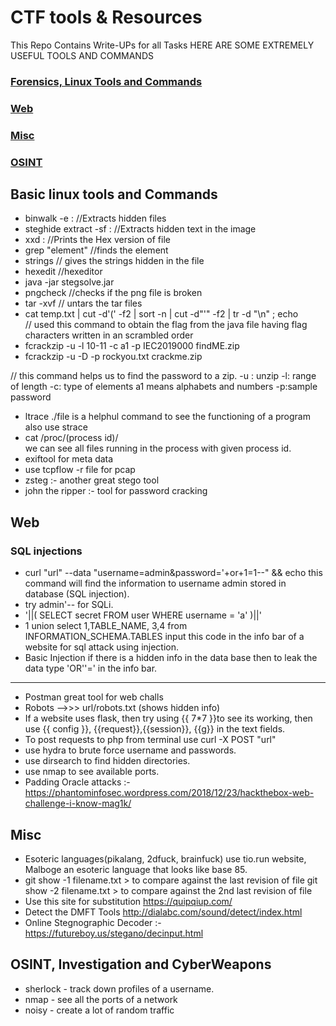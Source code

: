 # CTF tools & Resources
This Repo Contains Write-UPs for all Tasks 
HERE ARE SOME EXTREMELY USEFUL TOOLS AND COMMANDS
### [Forensics, Linux Tools and Commands](#linux)
### [Web](#web)
### [Misc](#misc)
### [OSINT](#osint)

## <a name = "linux">Basic linux tools and Commands</a>
* binwalk -e <filenam> : //Extracts hidden files
* steghide extract -sf <filename> : //Extracts hidden text in the image
* xxd <file name> : //Prints the Hex version of file
* grep "element" //finds the element
* strings <filename> // gives the strings hidden in the file
* hexedit <filename> //hexeditor
* java -jar stegsolve.jar 
* pngcheck <filename> //checks if the png file is broken
* tar -xvf <filename> // untars the tar files
* cat temp.txt | cut -d'(' -f2 | sort -n | cut -d"'" -f2 | tr -d "\n" ; echo      
 // used this command to obtain the flag from the java file having flag characters written in an scrambled order 
* fcrackzip -u -l 10-11 -c a1 -p IEC2019000 findME.zip
* fcrackzip -u -D -p rockyou.txt crackme.zip
 
// this command helps us to find the password to a zip. -u : unzip -l: range of length -c: type of elements a1 means alphabets and numbers -p:sample password 
* ltrace ./file     is a helphul command to see the functioning of a program
also use strace
* cat /proc/(process id)/             
we can see all files running in the process with given process id.
* exiftool for meta data
* use tcpflow -r file  for pcap
* zsteg :- another great stego tool
* john the ripper :- tool for password cracking

## <a name = "web">Web</a>
### SQL injections
* curl "url" --data "username=admin&password='+or+1=1--" && echo 
this command will find the information to username admin stored in database (SQL injection).
* try admin'-- for SQLi.
* '||( SELECT secret FROM user WHERE username = 'a' )||'
* 1 union select 1,TABLE_NAME, 3,4 from INFORMATION_SCHEMA.TABLES     input this code in the info bar of a website for sql attack using injection.
* Basic Injection  if there is a hidden info in the data base then to leak the data type 'OR''=' in the info bar.
----------------------------------------------------------------------------------------------------------------------------------------------------------------
*  Postman great tool for web challs
* Robots -->>> url/robots.txt (shows hidden info)
* If a website uses flask, then try using {{ 7*7 }}to see its working, then use {{ config }}, {{request}},{{session}}, {{g}} in the text fields.
* To post requests to php from terminal use curl -X POST "url"
* use hydra to brute force username and passwords.
* use dirsearch to find hidden directories.
* use nmap to see available ports.
* Padding Oracle attacks :- https://phantominfosec.wordpress.com/2018/12/23/hackthebox-web-challenge-i-know-mag1k/

## <a name = "misc">Misc</a>
* Esoteric languages(pikalang, 2dfuck, brainfuck) use tio.run website, Malboge an esoteric language that looks like base 85.
*  git show -1 filename.txt > to compare against the last revision of file
   git show -2 filename.txt > to compare against the 2nd last revision of file
* Use this site for substitution https://quipqiup.com/
* Detect the DMFT Tools http://dialabc.com/sound/detect/index.html
* Online Stegnographic Decoder :- https://futureboy.us/stegano/decinput.html

## <a name ="osint">OSINT, Investigation and CyberWeapons</a>
* sherlock - track down profiles of a username.
* nmap - see all the ports of a network
* noisy -  create a lot of random traffic

